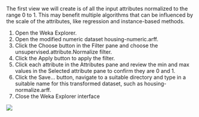 The first view we will create is of all the input attributes normalized to the range 0 to 1. This
may benefit multiple algorithms that can be influenced by the scale of the attributes, like
regression and instance-based methods.
1. Open the Weka Explorer.
2. Open the modified numeric dataset housing-numeric.arff.
3. Click the Choose button in the Filter pane and choose the unsupervised.attribute.Normalize
filter.
4. Click the Apply button to apply the filter.
5. Click each attribute in the Attributes pane and review the min and max values in the
Selected attribute pane to confirm they are 0 and 1.
6. Click the Save... button, navigate to a suitable directory and type in a suitable name for
this transformed dataset, such as housing-normalize.arff.
7. Close the Weka Explorer interface

![](https://github.com/fenago/katacoda-scenarios/raw/master/machine-learning-mastery-weka/machine-learning-mastery-weka-chapter-25/steps/images/162.png)

